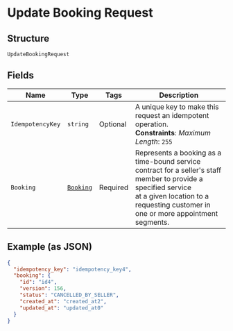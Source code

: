 
# Update Booking Request

## Structure

`UpdateBookingRequest`

## Fields

| Name | Type | Tags | Description |
|  --- | --- | --- | --- |
| `IdempotencyKey` | `string` | Optional | A unique key to make this request an idempotent operation.<br>**Constraints**: *Maximum Length*: `255` |
| `Booking` | [`Booking`](../../doc/models/booking.md) | Required | Represents a booking as a time-bound service contract for a seller's staff member to provide a specified service<br>at a given location to a requesting customer in one or more appointment segments. |

## Example (as JSON)

```json
{
  "idempotency_key": "idempotency_key4",
  "booking": {
    "id": "id4",
    "version": 156,
    "status": "CANCELLED_BY_SELLER",
    "created_at": "created_at2",
    "updated_at": "updated_at0"
  }
}
```

